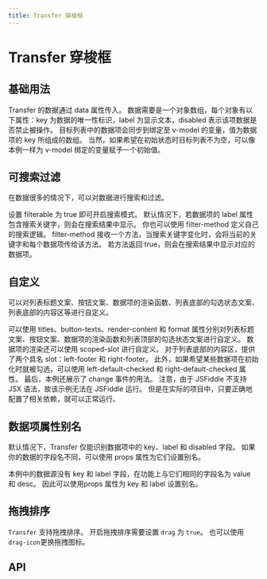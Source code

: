 ```yaml
---
title: Transfer 穿梭框
---
```


# Transfer 穿梭框

<leadInto name="KTransfer" />

## 基础用法

Transfer 的数据通过 data 属性传入。 数据需要是一个对象数组，每个对象有以下属性：key 为数据的唯一性标识，label 为显示文本，disabled 表示该项数据是否禁止被操作。 目标列表中的数据项会同步到绑定至 v-model 的变量，值为数据项的 key 所组成的数组。 当然，如果希望在初始状态时目标列表不为空，可以像本例一样为 v-model 绑定的变量赋予一个初始值。

<demo path="./def" />

## 可搜索过滤

在数据很多的情况下，可以对数据进行搜索和过滤。

设置 filterable 为 true 即可开启搜索模式。 默认情况下，若数据项的 label 属性包含搜索关键字，则会在搜索结果中显示。 你也可以使用 filter-method 定义自己的搜索逻辑。 filter-method 接收一个方法，当搜索关键字变化时，会将当前的关键字和每个数据项传给该方法。 若方法返回 true，则会在搜索结果中显示对应的数据项。

<demo path="./searchableFiltering" />

## 自定义

可以对列表标题文案、按钮文案、数据项的渲染函数、列表底部的勾选状态文案、列表底部的内容区等进行自定义。

可以使用 titles、button-texts、render-content 和 format 属性分别对列表标题文案、按钮文案、数据项的渲染函数和列表顶部的勾选状态文案进行自定义。 数据项的渲染还可以使用 scoped-slot 进行自定义。 对于列表底部的内容区，提供了两个具名 slot：left-footer 和 right-footer。 此外，如果希望某些数据项在初始化时就被勾选，可以使用 left-default-checked 和 right-default-checked 属性。 最后，本例还展示了 change 事件的用法。 注意，由于 JSFiddle 不支持 JSX 语法，故该示例无法在 JSFiddle 运行。 但是在实际的项目中，只要正确地配置了相关依赖，就可以正常运行。

<demo path="./customTransfer" />

## 数据项属性别名

默认情况下，Transfer 仅能识别数据项中的 key、label 和 disabled 字段。 如果你的数据的字段名不同，可以使用 props 属性为它们设置别名。

本例中的数据源没有 key 和 label 字段，在功能上与它们相同的字段名为 value 和 desc。 因此可以使用props 属性为 key 和 label 设置别名。

<demo path="./propertyItemAlias" />

## 拖拽排序

`Transfer` 支持拖拽排序。 开启拖拽排序需要设置 `drag` 为 `true`。 也可以使用`drag-icon`更换拖拽图标。

<demo path="./dragSort" />

## API

<API src="./transfer.json" lang="zh"></API>

